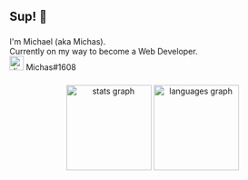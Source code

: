 <h2 align="left">Sup! 👋</h2>

###

<p align="left">I'm Michael (aka Michas).<br>Currently on my way to become a Web Developer.<br> <img src="https://cdn.discordapp.com/attachments/542003250380013590/1034263976256753755/2bcb87a8940ee19886a08ada5e1d4191.png" alt="discord b&w logo" height="25"> Michas#1608</p>

###

<div align="center">
  <img src="https://github-readme-stats.vercel.app/api?hide_title=false&hide_rank=false&show_icons=true&include_all_commits=true&count_private=true&disable_animations=false&theme=dark&locale=en&hide_border=true&username=michaelcalb" height="150" alt="stats graph"  />
  <img src="https://github-readme-stats.vercel.app/api/top-langs?locale=en&hide_title=false&layout=compact&card_width=320&langs_count=5&theme=dark&hide_border=true&username=michaelcalb" height="150" alt="languages graph"  />
</div>

###
